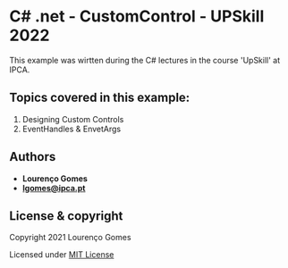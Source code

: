 # C# .net  - CustomControl - UPSkill 2022
This example was wirtten during the C# lectures in the course 'UpSkill' at IPCA.

## Topics covered in this example:
1. Designing Custom Controls
2. EventHandles & EnvetArgs

## Authors

* **Lourenço Gomes**
* **lgomes@ipca.pt**

License & copyright
-------------------

Copyright 2021 Lourenço Gomes

Licensed under [MIT License](LICENSE)

